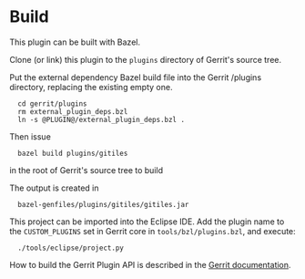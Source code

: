 Build
=====

This plugin can be built with Bazel.

Clone (or link) this plugin to the `plugins` directory of Gerrit's source tree.

Put the external dependency Bazel build file into the Gerrit /plugins directory, replacing the existing empty one.

```
  cd gerrit/plugins
  rm external_plugin_deps.bzl
  ln -s @PLUGIN@/external_plugin_deps.bzl .
```

Then issue

```
  bazel build plugins/gitiles
```

in the root of Gerrit's source tree to build

The output is created in

```
  bazel-genfiles/plugins/gitiles/gitiles.jar
```

This project can be imported into the Eclipse IDE.
Add the plugin name to the `CUSTOM_PLUGINS` set in
Gerrit core in `tools/bzl/plugins.bzl`, and execute:

```
  ./tools/eclipse/project.py
```

How to build the Gerrit Plugin API is described in the [Gerrit
documentation](../../../Documentation/dev-bazel.html#_extension_and_plugin_api_jar_files).
